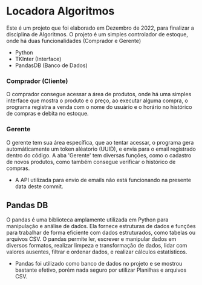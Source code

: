 # Locadora Algoritmos
Este é um projeto que foi elaborado em Dezembro de 2022, para finalizar a disciplina de Algoritmos.
O projeto é um simples controlador de estoque, onde há duas funcionalidades (Comprador e Gerente)

* Python
* TKInter (Interface)
* PandasDB (Banco de Dados)

### Comprador (Cliente)
O comprador consegue acessar a área de produtos, onde há uma simples interface que mostra o produto e o preço, 
ao executar alguma compra, o programa registra a venda com o nome do usuário e o horário no histórico de compras e debita no estoque.

### Gerente
O gerente tem sua área específica, que ao tentar acessar, o programa gera automáticamente um token aléatorio (UUID), e envia para o email registrado dentro do código.
A aba 'Gerente' tem diversas funções, como o cadastro de novos produtos, como também consegue verificar o histórico de compras.

* A API utilizada para envio de emails não está funcionando na presente data deste commit.
  
## Pandas DB

O pandas é uma biblioteca amplamente utilizada em Python para manipulação e análise de dados. Ela fornece estruturas de dados e funções para trabalhar de forma eficiente com dados estruturados, como tabelas ou arquivos CSV.
O pandas permite ler, escrever e manipular dados em diversos formatos, realizar limpeza e transformação de dados, lidar com valores ausentes, filtrar e ordenar dados, e realizar cálculos estatísticos.

- Pandas foi utilizado como banco de dados no projeto e se mostrou bastante efetivo, porém nada seguro por utilizar Planilhas e arquivos CSV.


